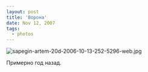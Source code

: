 ```yaml
---
layout: post
title: 'Ворона'
date: Nov 12, 2007
tags:
  - photos
---
```


![sapegin-artem-20d-2006-10-13-252-5296-web.jpg](upload://sapegin-artem-20d-2006-10-13-252-5296-web.jpg)

Примерно год назад.

